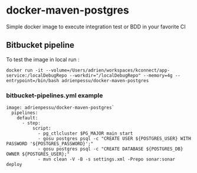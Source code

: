 # docker-maven-postgres

Simple docker image to execute integration test or BDD in your favorite CI

## Bitbucket pipeline

To test the image in local run : 

``docker run -it --volume=/Users/adrien/workspaces/kconnect/app-service:/localDebugRepo --workdir="/localDebugRepo" --memory=4g --entrypoint=/bin/bash adrienpessu/docker-maven-postgres ``

### bitbucket-pipelines.yml example

```
image: adrienpessu/docker-maven-postgres`
  pipelines:
    default:
      - step:
          script:
            - pg_ctlcluster $PG_MAJOR main start
            - gosu postgres psql -c "CREATE USER ${POSTGRES_USER} WITH PASSWORD '${POSTGRES_PASSWORD}';"
            - gosu postgres psql -c "CREATE DATABASE ${POSTGRES_DB} OWNER ${POSTGRES_USER};"
            - mvn clean -V -B -s settings.xml -Prepo sonar:sonar deploy
```